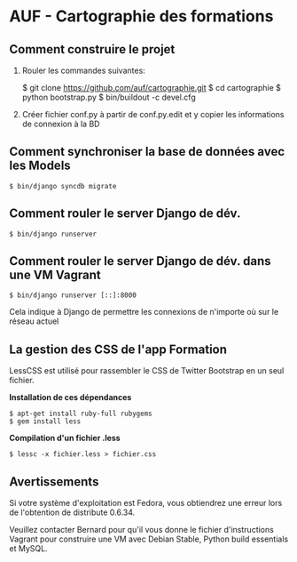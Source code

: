 AUF - Cartographie des formations
===

Comment construire le projet
---

1. Rouler les commandes suivantes:


    $ git clone https://github.com/auf/cartographie.git
    $ cd cartographie
    $ python bootstrap.py
    $ bin/buildout -c devel.cfg


2. Créer fichier conf.py à partir de conf.py.edit et y copier les informations de connexion à la BD


Comment synchroniser la base de données avec les Models
---

    $ bin/django syncdb migrate

Comment rouler le server Django de dév.
---

    $ bin/django runserver

Comment rouler le server Django de dév. dans une VM Vagrant
---

    $ bin/django runserver [::]:8000
    
Cela indique à Django de permettre les connexions de n'importe où sur le réseau actuel



La gestion des CSS de l'app Formation
---

LessCSS est utilisé pour rassembler le CSS de Twitter Bootstrap en un seul fichier.

**Installation de ces dépendances**

    $ apt-get install ruby-full rubygems
    $ gem install less

**Compilation d'un fichier .less**

    $ lessc -x fichier.less > fichier.css
    
Avertissements
---

Si votre système d'exploitation est Fedora, vous obtiendrez une erreur lors de l'obtention de distribute 0.6.34. 

Veuillez contacter Bernard pour qu'il vous donne le fichier d'instructions Vagrant pour construire une VM avec Debian Stable, Python build essentials et MySQL.
